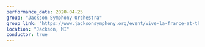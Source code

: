 ```yaml
---
performance_date: 2020-04-25
group: "Jackson Symphony Orchestra"
group_link: "https://www.jacksonsymphony.org/event/vive-la-france-at-the-potter-center-saturday-april-25/"
location: "Jackson, MI"
conductor: true
---
```

